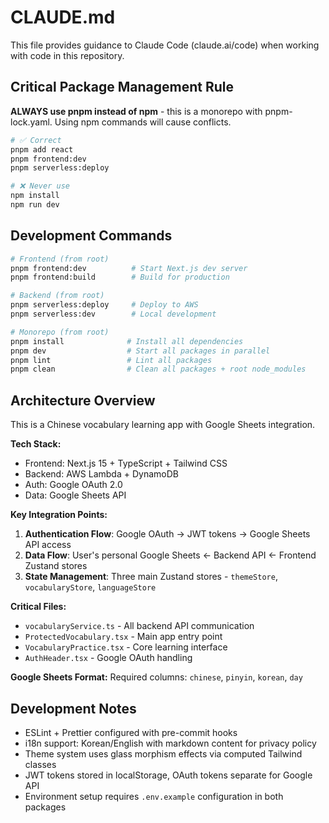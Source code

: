 # CLAUDE.md

This file provides guidance to Claude Code (claude.ai/code) when working with code in this repository.

## Critical Package Management Rule

**ALWAYS use pnpm instead of npm** - this is a monorepo with pnpm-lock.yaml. Using npm commands will cause conflicts.

```bash
# ✅ Correct
pnpm add react
pnpm frontend:dev
pnpm serverless:deploy

# ❌ Never use
npm install
npm run dev
```

## Development Commands

```bash
# Frontend (from root)
pnpm frontend:dev          # Start Next.js dev server
pnpm frontend:build        # Build for production

# Backend (from root)
pnpm serverless:deploy     # Deploy to AWS
pnpm serverless:dev        # Local development

# Monorepo (from root)
pnpm install              # Install all dependencies
pnpm dev                  # Start all packages in parallel
pnpm lint                 # Lint all packages
pnpm clean                # Clean all packages + root node_modules
```

## Architecture Overview

This is a Chinese vocabulary learning app with Google Sheets integration.

**Tech Stack:**

- Frontend: Next.js 15 + TypeScript + Tailwind CSS
- Backend: AWS Lambda + DynamoDB
- Auth: Google OAuth 2.0
- Data: Google Sheets API

**Key Integration Points:**

1. **Authentication Flow**: Google OAuth → JWT tokens → Google Sheets API access
2. **Data Flow**: User's personal Google Sheets ← Backend API ← Frontend Zustand stores
3. **State Management**: Three main Zustand stores - `themeStore`, `vocabularyStore`, `languageStore`

**Critical Files:**

- `vocabularyService.ts` - All backend API communication
- `ProtectedVocabulary.tsx` - Main app entry point
- `VocabularyPractice.tsx` - Core learning interface
- `AuthHeader.tsx` - Google OAuth handling

**Google Sheets Format:**
Required columns: `chinese`, `pinyin`, `korean`, `day`

## Development Notes

- ESLint + Prettier configured with pre-commit hooks
- i18n support: Korean/English with markdown content for privacy policy
- Theme system uses glass morphism effects via computed Tailwind classes
- JWT tokens stored in localStorage, OAuth tokens separate for Google API
- Environment setup requires `.env.example` configuration in both packages
